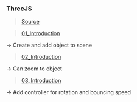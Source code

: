### ThreeJS
> [Source](https://threejs.org/docs/index.html#manual/en/introduction/Creating-a-scene)

> [01_Introduction](https://derejekitaw.github.io/threeJS/01_Introduction/01-getting-start.html)

-> Create and add object to scene

> [02_Introduction](https://derejekitaw.github.io/threeJS/01_Introduction/02-getting-start.html)
  
  -> Can zoom to object

> [03_Introduction](https://derejekitaw.github.io/threeJS/01_Introduction/03-getting-start.html)
  
  -> Add controller for rotation and bouncing speed
